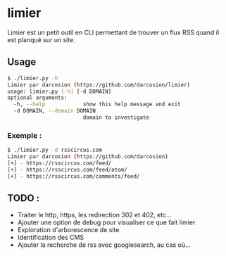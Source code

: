 # limier
Limier est un petit outil en CLI permettant de trouver un flux RSS quand il est planqué sur un site.

## Usage

```bash
$ ./limier.py -h
Limier par darcosion (https://github.com/darcosion/limier)
usage: limier.py [-h] [-d DOMAIN]
optional arguments:
  -h, --help            show this help message and exit
  -d DOMAIN, --domain DOMAIN
                        domain to investigate
```

### Exemple : 
```bash
$ ./limier.py -d rsscircus.com
Limier par darcosion (https://github.com/darcosion)
[+] - https://rsscircus.com/feed/
[+] - https://rsscircus.com/feed/atom/
[+] - https://rsscircus.com/comments/feed/
```

## TODO : 
 - Traiter le http, https, les redirection 302 et 402, etc...
 - Ajouter une option de debug pour visualiser ce que fait limier
 - Exploration d'arborescence de site
 - Identification des CMS
 - Ajouter la recherche de rss avec googlesearch, au cas où...
